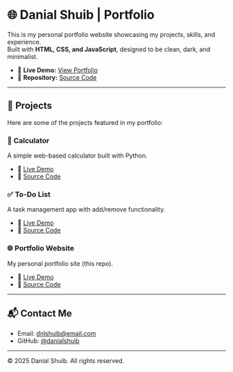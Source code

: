 # 🌐 Danial Shuib | Portfolio

This is my personal portfolio website showcasing my projects, skills, and experience.  
Built with **HTML, CSS, and JavaScript**, designed to be clean, dark, and minimalist.  

- 🎨 **Live Demo:** [View Portfolio](https://danialshuib.github.io/portfolio/)  
- 📂 **Repository:** [Source Code](https://github.com/danialshuib/portfolio)

---

## 🚀 Projects

Here are some of the projects featured in my portfolio:

### 🧮 Calculator  
A simple web-based calculator built with Python.  
- 🔗 [Live Demo](https://danialshuib.github.io/calculator/)  
- 📂 [Source Code](https://github.com/danialshuib/calculator)

### ✅ To-Do List  
A task management app with add/remove functionality.  
- 🔗 [Live Demo](https://danialshuib.github.io/todo-app/)  
- 📂 [Source Code](https://github.com/danialshuib/todo-app/)

### 🌐 Portfolio Website  
My personal portfolio site (this repo).  
- 🔗 [Live Demo](https://danialshuib.github.io/portfolio/)  
- 📂 [Source Code](https://github.com/danialshuib/portfolio)

---

## 📬 Contact Me

- Email: [dnlshuib@email.com](mailto:dnlshuib@email.com)  
- GitHub: [@danialshuib](https://github.com/danialshuib)

---

© 2025 Danial Shuib. All rights reserved.
